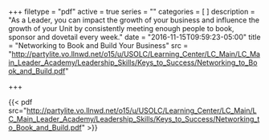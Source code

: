 +++
filetype = "pdf"
active = true
series = ""
categories = [
]
description = "As a Leader, you can impact the growth of your business and influence the growth of your Unit by consistently meeting enough people to book, sponsor and dovetail every week."
date = "2016-11-15T09:59:23-05:00"
title = "Networking to Book and Build Your Business"
src = "http://partylite.vo.llnwd.net/o15/u/USOLC/Learning_Center/LC_Main/LC_Main_Leader_Academy/Leadership_Skills/Keys_to_Success/Networking_to_Book_and_Build.pdf"

+++

{{< pdf src="http://partylite.vo.llnwd.net/o15/u/USOLC/Learning_Center/LC_Main/LC_Main_Leader_Academy/Leadership_Skills/Keys_to_Success/Networking_to_Book_and_Build.pdf" >}}
